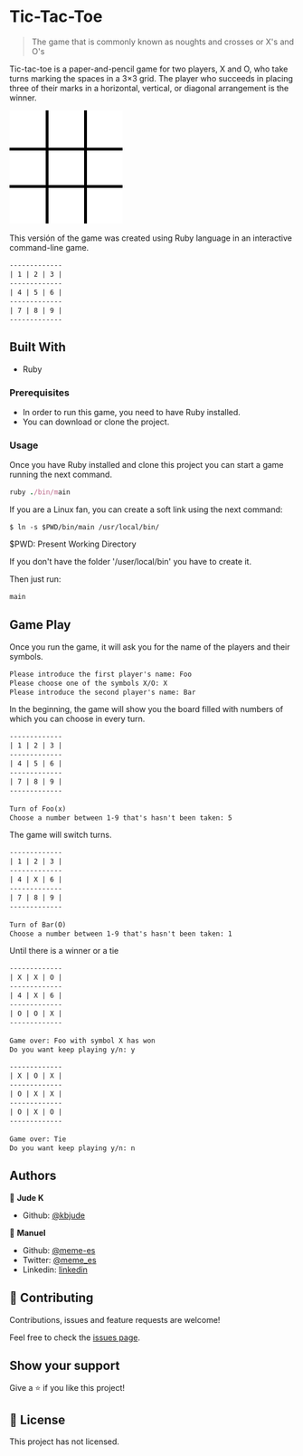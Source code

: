 # Tic-Tac-Toe
> The game that is commonly known as noughts and crosses or X's and O's

Tic-tac-toe is a paper-and-pencil game for two players, X and O, who take turns marking the spaces in a 3×3 grid. The player who succeeds in placing three of their marks in a horizontal, vertical, or diagonal arrangement is the winner.

![animated](./tic-tac-toe.gif)

This versión of the game was created using Ruby language in an interactive command-line game.

```
-------------
| 1 | 2 | 3 |
-------------
| 4 | 5 | 6 |
-------------
| 7 | 8 | 9 |
-------------
```

## Built With

- Ruby

### Prerequisites

- In order to run this game, you need to have Ruby installed.
- You can download or clone the project.

### Usage

Once you have Ruby installed and clone this project you can start a game running the next command.

```Ruby
ruby ./bin/main
```

If you are a Linux fan, you can create a soft link using the next command:

```
$ ln -s $PWD/bin/main /usr/local/bin/
```
$PWD: Present Working Directory

If you don't have the folder '/user/local/bin' you have to create it. 

Then just run:

```Ruby
main
```

## Game Play

Once you run the game, it will ask you for the name of the players and their symbols.

```
Please introduce the first player's name: Foo
Please choose one of the symbols X/O: X
Please introduce the second player's name: Bar
```

In the beginning, the game will show you the board filled with numbers of which you can choose in every turn.

```
-------------
| 1 | 2 | 3 |
-------------
| 4 | 5 | 6 |
-------------
| 7 | 8 | 9 |
-------------

Turn of Foo(x)
Choose a number between 1-9 that's hasn't been taken: 5
```

The game will switch turns.

```
-------------
| 1 | 2 | 3 |
-------------
| 4 | X | 6 |
-------------
| 7 | 8 | 9 |
-------------

Turn of Bar(O)
Choose a number between 1-9 that's hasn't been taken: 1
```

Until there is a winner or a tie

```
-------------
| X | X | O |
-------------
| 4 | X | 6 |
-------------
| O | O | X |
-------------

Game over: Foo with symbol X has won
Do you want keep playing y/n: y
```

```
-------------
| X | O | X |
-------------
| O | X | X |
-------------
| O | X | O |
-------------

Game over: Tie
Do you want keep playing y/n: n
```

## Authors

👤 **Jude K**

- Github: [@kbjude](https://github.com/kbjude)

👤 **Manuel**

- Github: [@meme-es](https://github.com/meme-es)
- Twitter: [@meme_es](https://twitter.com/meme_es)
- Linkedin: [linkedin](https://www.linkedin.com/in/manuel-elias-b289a638/)

## 🤝 Contributing

Contributions, issues and feature requests are welcome!

Feel free to check the [issues page](https://github.com/meme-es/tic-tac-toe/issues).

## Show your support

Give a ⭐️ if you like this project!

## 📝 License

This project has not licensed.
